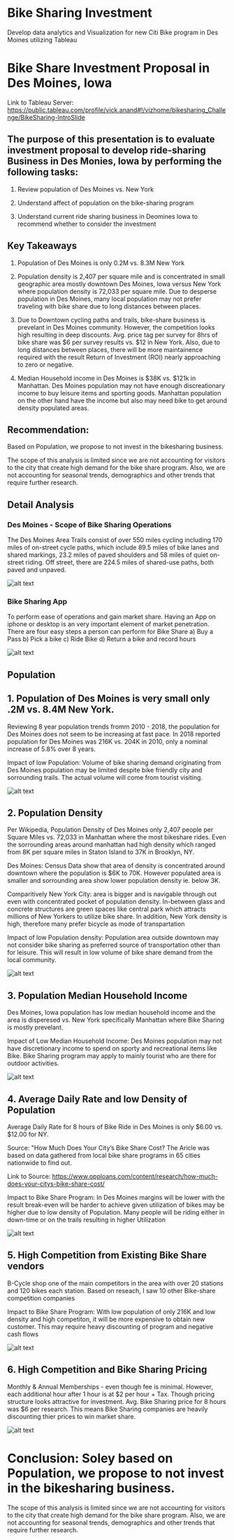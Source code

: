 # Bike Sharing Investment
Develop data analytics and Visualization for new Citi Bike program in Des Moines utilizing Tableau

# Bike Share Investment Proposal in Des Moines, Iowa

Link to Tableau Server: https://public.tableau.com/profile/vick.anand#!/vizhome/bikesharing_Challenge/BikeSharing-IntroSlide

## The purpose of this presentation is to evaluate investment proposal to develop ride-sharing Business in Des Monies, Iowa by performing the following tasks:

1) Review population of Des Moines vs. New York  

2) Understand affect of population on the bike-sharing program

3) Understand current ride sharing business in Deomines Iowa to recommend whether to consider the investment 

## Key Takeaways

1) Population of Des Moines is only 0.2M vs. 8.3M New York

2) Population density is 2,407 per square mile and is concentrated in small geographic area mostly downtown Des Moines, Iowa versus New York  where population density is 72,033 per square mile.  Due to desperse population in Des Moines, many local population may not prefer traveling with bike share due to long distances between places.

3) Due to Downtown cycling paths and trails, bike-share business is prevelant in Des Moines community.  However, the competition looks high resulting in deep discounts.  Avg. price tag per survey for 8hrs of bike share was $6 per survey results vs. $12 in New York.  Also, due to long distances between places, there will be more maintainence required with the result Return of Investment (ROI) nearly approaching to zero or negative. 

4) Median Household income in Des Moines is $38K vs. $121k in Manhattan.  Des Moines population may not have enough discreationary income to buy leisure items and sporting goods.  Manhattan population on the other hand have the income but also may need bike to get around density populated areas.

## Recommendation: 

Based on Population, we propose to not invest in the bikesharing business.  

The scope of this analysis is limited since we are not accounting for visitors to the city that create high demand for the bike share program.  Also, we are not accounting for seasonal trends, demographics and other trends that require further research.  

## Detail Analysis

### Des Moines - Scope of Bike Sharing Operations

The Des Moines Area Trails consist of over 550 miles cycling including 170 miles of on-street cycle paths, which include 89.5 miles of bike lanes and shared markings, 23.2 miles of paved shoulders and 58 miles of quiet on-street riding. Off street, there are 224.5 miles of shared-use paths, both paved and unpaved. 

![alt text](https://github.com/vsanand27/bikesharing/blob/master/Images/dES%20MOINES.PNG)

### Bike Sharing App

To perform ease of operations and gain market share.  Having an App on iphone or desktop is an very important element of market penetration.  There are four easy steps a person can perform for Bike Share 
    a) Buy a Pass
    b) Pick a bike
    c) Ride Bike 
    d) Return a bike and record hours

![alt text](https://github.com/vsanand27/bikesharing/blob/master/Images/Bike%20Sharring%20-%20APP.PNG)

## Population 

## 1. Population of Des Moines is very small only .2M vs. 8.4M New York. 

Reviewing 8 year population trends fromm 2010 - 2018, the population for Des Moines does not seem to be increasing at fast pace. In 2018 reported population for Des Moines was 216K vs. 204K in 2010, only a nominal increase of 5.8% over 8 years.   

Impact of low Population: Volume of bike sharing demand originating from Des Moines population may be limited despite bike friendly city and sorrounding trails.   The actual volume will come from tourist visiting.

![alt text](https://github.com/vsanand27/bikesharing/blob/master/Images/Des%20Moines%20Population%20trend.PNG)

## 2. Population Density

Per Wikipedia, Population Density of Des Moines only 2,407 people per Square Miles vs. 72,033 in Manhattan where the most bikeshare rides.  Even the sorrounding areas around manhattan had high density which ranged from 8K per square miles in Staton Island to 37K in Brooklyn, NY. 

Des Moines: Census Data show that area of density is concentrated around downtown where the population is $6K to 70K.  However populated area is smaller and sorrounding area show lower population density  ie. below 3K.  

Comparitively New York City: area is bigger and is navigable through out even with concentrated pocket of population density.  In-between glass and concrete structures are green spaces like central park which attracts millions of New Yorkers to utilize bike share.  In addition, New York density is high, therefore many prefer bicycle as mode of transpartation

Impact of low Population density: Population area outside downtown may not consider bike sharing as preferred source of transportation other than for leisure.  This will result in low volume of bike share demand from the local community.

![alt text](https://github.com/vsanand27/bikesharing/blob/master/Images/Des%20Moines%20Population%20census.PNG)

## 3. Population Median Household Income

Des Moines, Iowa population has low median household income and the area is disperesed vs. New York specifically Manhattan where Bike Sharing is mostly prevelant.  

Impact of Low Median Household Income: Des Moines population may not have discretionary income to spend on sporty and recreational items like Bike.  Bike Sharing program may apply to mainly tourist who are there for outdoor activities.

![alt text](https://github.com/vsanand27/bikesharing/blob/master/Images/Median%20Household%20Income.PNG)

## 4. Average Daily Rate and low Density of Population

Average Daily Rate for  8 hours of Bike Ride in Des Moines is only $6.00 vs. $12.00 for NY.  

Source: "How Much Does Your City’s Bike Share Cost? The Aricle was based on data gathered  from local bike share programs in 65 cities nationwide to find out.

Link to Source: https://www.opploans.com/content/research/how-much-does-your-citys-bike-share-cost/

Impact to Bike Share Program: In Des Moines margins will be lower with the result break-even will be harder to achieve given utilization of bikes may be higher due to low density of Population.  Many people will be riding either in down-time or on the trails resulting in higher Utilization

![alt text](https://github.com/vsanand27/bikesharing/blob/master/Images/ADR.PNG)

## 5. High Competition from Existing Bike Share vendors

B-Cycle shop one of the main competitors in the area with over 20 stations and 120 bikes each station. Based on reseach, I saw 10 other Bike-share competition companies

Impact to Bike Share Program:  With low population of only 216K and low density and high competiton, it will be more expensive to obtain new customer.  This may require heavy discounting of program and negative cash flows

![alt text](https://github.com/vsanand27/bikesharing/blob/master/Images/competition.PNG)

## 6. High Competition and Bike Sharing Pricing

Monthly & Annual Memberships - even though fee is minimal. However, each additional hour after 1 hour is at $2 per hour + Tax.  Though pricing structure looks attractive for investment.  Avg. Bike Sharing price for 8 hours was $6 per research.  This means Bike Sharing companies are heavily discounting thier prices to win market share.

![alt text](https://github.com/vsanand27/bikesharing/blob/master/Images/competition%20pricing%20structure.PNG)


# Conclusion: Soley based on Population, we propose to not invest in the bikesharing business.  

The scope of this analysis is limited since we are not accounting for visitors to the city that create high demand for the bike share program.  Also, we are not accounting for seasonal trends, demographics and other trends that require further research.  
